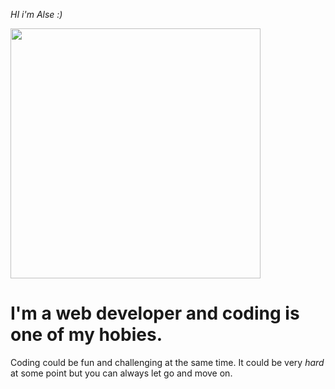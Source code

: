 <em>HI i'm Alse :)</em>


<img src="https://media.bitdegree.org/storage/media/images/2018/08/what-is-a-web-developer.jpg" width="400" hight = "400"/>
<h1> I'm a web developer and coding is one of my hobies. </h1>
<p> Coding could be fun and challenging at the same time. It could be very <em>hard</em> at some point but you can always let go and move on. </p>

